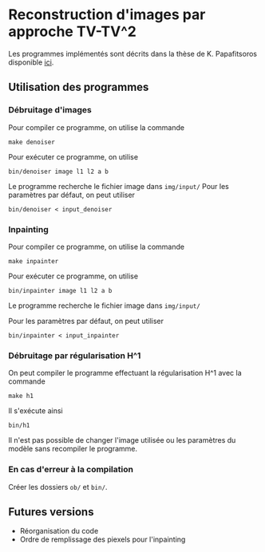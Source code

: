 # Reconstruction d'images par approche TV-TV^2
Les programmes implémentés sont décrits dans la thèse de K. Papafitsoros disponible
[ici](https://www.repository.cam.ac.uk/handle/1810/246692).

## Utilisation des programmes
### Débruitage d'images
Pour compiler ce programme, on utilise la commande

    make denoiser

Pour exécuter ce programme, on utilise

    bin/denoiser image l1 l2 a b

Le programme recherche le fichier image dans `img/input/`
Pour les paramètres par défaut, on peut utiliser

    bin/denoiser < input_denoiser

### Inpainting
Pour compiler ce programme, on utilise la commande

    make inpainter

Pour exécuter ce programme, on utilise

    bin/inpainter image l1 l2 a b

Le programme recherche le fichier image dans `img/input/`

Pour les paramètres par défaut, on peut utiliser

    bin/inpainter < input_inpainter


### Débruitage par régularisation H^1
On peut compiler le programme effectuant la régularisation H^1 avec la commande

    make h1

Il s'exécute ainsi

    bin/h1

Il n'est pas possible de changer l'image utilisée ou les paramètres du modèle
sans recompiler le programme.


### En cas d'erreur à la compilation
Créer les dossiers `ob/` et `bin/`.


## Futures versions
* Réorganisation du code
* Ordre de remplissage des piexels pour l'inpainting

